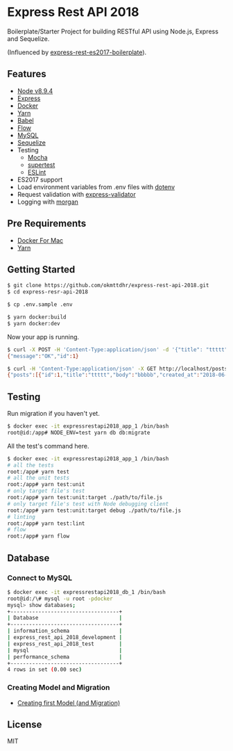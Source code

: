 
# Express Rest API 2018

Boilerplate/Starter Project for building RESTful API using Node.js, Express and Sequelize.

(Influenced by [express-rest-es2017-boilerplate](https://github.com/danielfsousa/express-rest-es2017-boilerplate)).

## Features

- [Node v8.9.4](https://nodejs.org/en/)
- [Express](http://expressjs.com/)
- [Docker](https://www.docker.com/)
- [Yarn](https://yarnpkg.com/en/)
- [Babel](https://babeljs.io/)
- [Flow](https://flow.org/)
- [MySQL](https://www.mysql.com/)
- [Sequelize](http://docs.sequelizejs.com/)
- Testing
  - [Mocha](https://mochajs.org/)
  - [supertest](https://github.com/visionmedia/supertest)
  - [ESLint](https://eslint.org/)
- ES2017 support
- Load environment variables from .env files with [dotenv](https://github.com/motdotla/dotenv)
- Request validation with [express-validator](https://github.com/express-validator/express-validator)
- Logging with [morgan](https://github.com/expressjs/morgan)

## Pre Requirements

- [Docker For Mac](https://www.docker.com/docker-mac)
- [Yarn](https://yarnpkg.com/en/)

## Getting Started

```bash
$ git clone https://github.com/okmttdhr/express-rest-api-2018.git
$ cd express-resr-api-2018
```

```bash
$ cp .env.sample .env
```

```bash
$ yarn docker:build
$ yarn docker:dev
```

Now your app is running.

```bash
$ curl -X POST -H 'Content-Type:application/json' -d '{"title": "ttttt", "body": "bbbbb"}' http://localhost/posts
{"message":"OK","id":1}
```

```bash
$ curl -H 'Content-Type:application/json' -X GET http://localhost/posts
{"posts":[{"id":1,"title":"ttttt","body":"bbbbb","created_at":"2018-06-09T00:43:21.000Z","updated_at":"2018-06-09T00:43:21.000Z"}],"total_count":1,"current_page":1,"total_page":1}
```

## Testing

Run migration if you haven't yet.

```bash
$ docker exec -it expressrestapi2018_app_1 /bin/bash
root@id:/app# NODE_ENV=test yarn db db:migrate
```

All the test's command here.

```bash
$ docker exec -it expressrestapi2018_app_1 /bin/bash
# all the tests
root:/app# yarn test
# all the unit tests
root:/app# yarn test:unit
# only target file's test
root:/app# yarn test:unit:target ./path/to/file.js
# only target file's test with Node debugging client
root:/app# yarn test:unit:target debug ./path/to/file.js
# linting
root:/app# yarn test:lint
# flow
root:/app# yarn flow
```

## Database

### Connect to MySQL

```bash
$ docker exec -it expressrestapi2018_db_1 /bin/bash
root@id:/\# mysql -u root -pdocker
mysql> show databases;
+-----------------------------------+
| Database                          |
+-----------------------------------+
| information_schema                |
| express_rest_api_2018_development |
| express_rest_api_2018_test        |
| mysql                             |
| performance_schema                |
+-----------------------------------+
4 rows in set (0.00 sec)
```

### Creating Model and Migration

- [Creating first Model (and Migration)](http://docs.sequelizejs.com/manual/tutorial/migrations.html#creating-first-model-and-migration-)

## License

MIT
